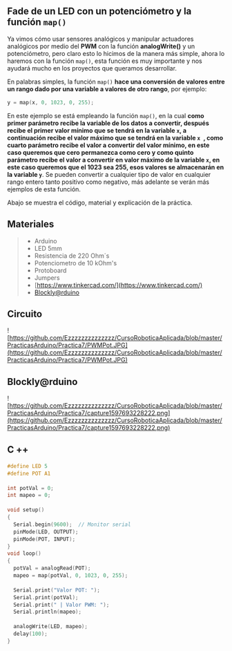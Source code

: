 ## Fade de un LED con un potenciómetro y la función ``map()``

Ya vimos cómo usar sensores analógicos y manipular actuadores analógicos por medio del **PWM** con la función **analogWrite()** y un potenciómetro, pero claro esto lo hicimos de la manera más simple, ahora lo haremos con la función ``map()``, esta función es muy importante y nos ayudará mucho en los proyectos que queramos desarrollar. 

En palabras simples, la función ``map()`` **hace una conversión de valores entre un rango dado por una variable a valores de otro rango**, por ejemplo:

```c
y = map(x, 0, 1023, 0, 255);
```
En este ejemplo se está empleando la función ``map()``, en la cual **como primer parámetro recibe la variable de los datos a convertir, después recibe el primer valor mínimo que se tendrá en la variable ``x``, a continuación recibe el valor máximo que se tendrá en la variable ``x ``, como cuarto parámetro recibe el valor a convertir del valor mínimo, en este caso queremos que cero permanezca como cero y como quinto parámetro recibe el valor a convertir en valor máximo de la variable ``x``, en este caso queremos que el 1023 sea 255, esos valores se almacenarán en la variable ``y``**. Se pueden convertir a cualquier tipo de valor en cualquier rango entero tanto positivo como negativo, más adelante se verán más ejemplos de esta función. 

Abajo se muestra el código, material y explicación de la práctica.

## Materiales
> - Arduino
> - LED 5mm 
> - Resistencia de 220 Ohm´s
> - Potenciometro de 10 kOhm's
> - Protoboard
> - Jumpers
> - [https://www.tinkercad.com/](https://www.tinkercad.com/)
> - [Blockly@rduino](https://technologiescollege.github.io/Blockly-at-rduino/index.html)

## Circuito
![https://github.com/Ezzzzzzzzzzzzzz/CursoRoboticaAplicada/blob/master/PracticasArduino/Practica7/PWMPot.JPG](https://github.com/Ezzzzzzzzzzzzzz/CursoRoboticaAplicada/blob/master/PracticasArduino/Practica7/PWMPot.JPG)

## Blockly@rduino
![https://github.com/Ezzzzzzzzzzzzzz/CursoRoboticaAplicada/blob/master/PracticasArduino/Practica7/capture1597693228222.png](https://github.com/Ezzzzzzzzzzzzzz/CursoRoboticaAplicada/blob/master/PracticasArduino/Practica7/capture1597693228222.png)

## C ++
```c
#define LED 5
#define POT A1

int potVal = 0;
int mapeo = 0;

void setup()
{
  Serial.begin(9600);  // Monitor serial
  pinMode(LED, OUTPUT);
  pinMode(POT, INPUT);
}
void loop()
{
  potVal = analogRead(POT);
  mapeo = map(potVal, 0, 1023, 0, 255);
  
  Serial.print("Valor POT: ");
  Serial.print(potVal);
  Serial.print(" | Valor PWM: ");
  Serial.println(mapeo);
  
  analogWrite(LED, mapeo);
  delay(100);
}
```
<!--stackedit_data:
eyJoaXN0b3J5IjpbLTE2NjQ0NjUxMDEsLTEzOTUwNzkzNzEsMT
gwMjY0MTUwMiwtMTg4MTY3NzEyOSwtNzU1ODgwMTI1XX0=
-->